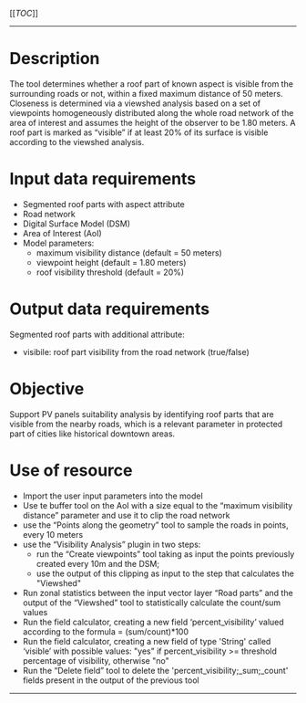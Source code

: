 
[[_TOC_]]

--------------------------------------------------------------------------------------------------------

# Description

The tool determines whether a roof part of known aspect is visible from the surrounding roads or not, within a fixed maximum distance of 50 meters. Closeness is determined via a viewshed analysis based on a set of viewpoints homogeneously distributed along the whole road network of the area of interest and assumes the height of the observer to be 1.80 meters. A roof part is marked as “visible” if at least 20% of its surface is visible according to the viewshed analysis.

# Input data requirements

* Segmented roof parts with aspect attribute
* Road network
* Digital Surface Model (DSM)
* Area of Interest (AoI)
* Model parameters:
   * maximum visibility distance (default = 50 meters)
   * viewpoint height (default = 1.80 meters)
   * roof visibility threshold (default = 20%)

# Output data requirements

Segmented roof parts with additional attribute:

* visibile: roof part visibility from the road network (true/false)

# Objective

Support PV panels suitability analysis by identifying roof parts that are visible from the nearby roads, which is a relevant parameter in protected part of cities like historical downtown areas.

# Use of resource

* Import the user input parameters into the model
* Use te buffer tool on the AoI with a size equal to the “maximum visibility distance” parameter and use it to clip the road network
* use the “Points along the geometry” tool to sample the roads in points, every 10 meters
* use the “Visibility Analysis” plugin in two steps:
   * run the “Create viewpoints” tool taking as input the points previously created every 10m and the DSM;
   * use the output of this clipping as input to the step that calculates the "Viewshed"
* Run zonal statistics between the input vector layer “Road parts” and the output of the “Viewshed” tool to statistically calculate the count/sum values
* Run the field calculator, creating a new field ‘percent_visibility’ valued according to the formula = (sum/count)*100
* Run the field calculator, creating a new field of type 'String' called ‘visible’ with possible values: "yes" if percent_visibility >= threshold percentage of visibility, otherwise "no"
* Run the “Delete field” tool to delete the 'percent_visibility;_sum;_count' fields present in the output of the previous tool

--------------------------------------------------------------------------------------------------------

